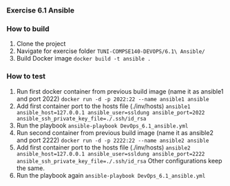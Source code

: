 ### Exercise 6.1 Ansible

### How to build
1. Clone the project
2. Navigate for exercise folder
`TUNI-COMPSE140-DEVOPS/6.1\ Ansible/`
3. Build Docker image
`docker build -t ansible .`


### How to test
1. Run first docker container from previous build image (name it as ansible1 and port 2022)
`docker run -d -p 2022:22 --name ansible1 ansible`
2. Add first container port to the hosts file (./inv/hosts)
`ansible1 ansible_host=127.0.0.1 ansible_user=ssldung ansible_port=2022 ansible_ssh_private_key_file=./.ssh/id_rsa`
3. Run the playbook
`ansible-playbook DevOps_6.1_ansible.yml`
4. Run second container from previous build image (name it as ansible2 and port 2222)
`docker run -d -p 2222:22 --name ansible2 ansible`
5. Add first container port to the hosts file (./inv/hosts)
`ansible2 ansible_host=127.0.0.1 ansible_user=ssldung ansible_port=2222 ansible_ssh_private_key_file=./.ssh/id_rsa`
Other configurations keep the same.
6. Run the playbook again
`ansible-playbook DevOps_6.1_ansible.yml`